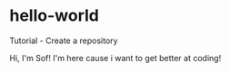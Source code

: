 # hello-world
Tutorial - Create a repository

Hi, I'm Sof!
I'm here cause i want to get better at coding!
